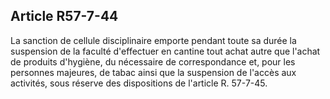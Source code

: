 Article R57-7-44
----
La sanction de cellule disciplinaire emporte pendant toute sa durée la
suspension de la faculté d'effectuer en cantine tout achat autre que l'achat de
produits d'hygiène, du nécessaire de correspondance et, pour les personnes
majeures, de tabac ainsi que la suspension de l'accès aux activités, sous
réserve des dispositions de l'article R. 57-7-45.
